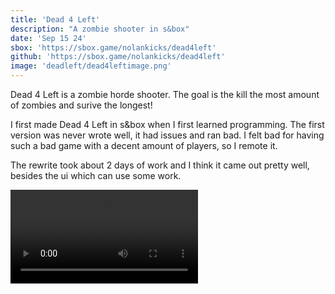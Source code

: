 ```yaml
---
title: 'Dead 4 Left'
description: "A zombie shooter in s&box"
date: 'Sep 15 24'
sbox: 'https://sbox.game/nolankicks/dead4left'
github: 'https://sbox.game/nolankicks/dead4left'
image: 'deadleft/dead4leftimage.png'
---
```

Dead 4 Left is a zombie horde shooter. The goal is the kill the most amount of zombies and surive the longest!


I first made Dead 4 Left in s&box when I first learned programming. The first version was never wrote well, it had issues and ran bad. I felt bad for having such a bad game with a decent amount of players, so I remote it.

The rewrite took about 2 days of work and I think it came out pretty well, besides the ui which can use some work.

<Video src="deadleft/dead4leftvideo.mp4" />